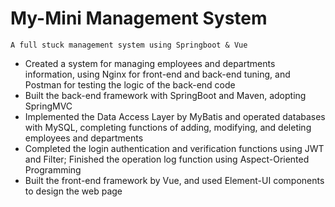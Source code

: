 # My-Mini Management System

    A full stuck management system using Springboot & Vue

* Created a system for managing employees and departments information, using Nginx for front-end and back-end tuning, and Postman for testing the logic of the back-end code
* Built the back-end framework with SpringBoot and Maven, adopting SpringMVC
* Implemented the Data Access Layer by MyBatis and operated databases with MySQL, completing functions of adding, modifying, and deleting employees and departments
* Completed the login authentication and verification functions using JWT and Filter; Finished the operation log function using Aspect-Oriented Programming
* Built the front-end framework by Vue, and used Element-UI components to design the web page
